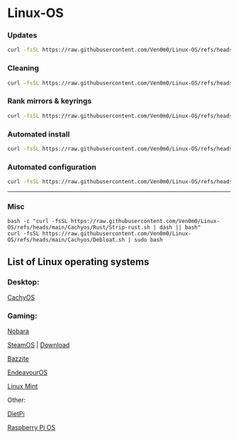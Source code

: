 # Linux-OS  

### Updates

```bash
curl -fsSL https://raw.githubusercontent.com/Ven0m0/Linux-OS/refs/heads/main/Cachyos/Updates.sh | sudo bash
```

### Cleaning

```bash
curl -fsSL https://raw.githubusercontent.com/Ven0m0/Linux-OS/refs/heads/main/Cachyos/Clean.sh | sudo bash
```

### Rank mirrors & keyrings

```bash
curl -fsSL https://raw.githubusercontent.com/Ven0m0/Linux-OS/refs/heads/main/Cachyos/Rank.sh | sudo bash
```

### Automated install

```bash
curl -fsSL https://raw.githubusercontent.com/Ven0m0/Linux-OS/refs/heads/main/Cachyos/Scripts/Install.sh | sudo bash
```

### Automated configuration

```bash
curl -fsSL https://raw.githubusercontent.com/Ven0m0/Linux-OS/refs/heads/main/Cachyos/Scripts/AutoSetup.sh | sudo bash
```

-----

### Misc

```
bash -c "curl -fsSL https://raw.githubusercontent.com/Ven0m0/Linux-OS/refs/heads/main/Cachyos/Rust/Strip-rust.sh | dash || bash"
curl -fsSL https://raw.githubusercontent.com/Ven0m0/Linux-OS/refs/heads/main/Cachyos/Debloat.sh | sudo bash
```

## List of Linux operating systems

### Desktop:

[CachyOS](https://cachyos.org//)


### Gaming:

[Nobara](https://nobaraproject.org/)

[SteamOS](https://store.steampowered.com/steamos/buildyourown) | 
[Download](https://store.steampowered.com/steamos/download/?ver=steamdeck&snr=)

[Bazzite](https://bazzite.gg/)

[EndeavourOS](https://endeavouros.com/)

[Linux Mint](https://linuxmint.com/)

Other:

[DietPi](https://dietpi.com/)

[Raspberry Pi OS](https://www.raspberrypi.com/software/)
